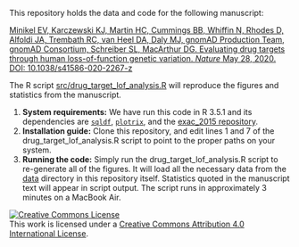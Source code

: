 This repository holds the data and code for the following manuscript:

[Minikel EV, Karczewski KJ, Martin HC, Cummings BB, Whiffin N, Rhodes D, Alfoldi JA, Trembath RC, van Heel DA, Daly MJ, gnomAD Production Team, gnomAD Consortium, Schreiber SL, MacArthur DG. Evaluating drug targets through human loss-of-function genetic variation. _Nature_ May 28, 2020. DOI: 10.1038/s41586-020-2267-z](https://doi.org/10.1038/s41586-020-2267-z)

The R script [src/drug_target_lof_analysis.R](src/drug_target_lof_analysis.R) will reproduce the figures and statistics from the manuscript.

1. **System requirements:** We have run this code in R 3.5.1 and its dependencies are [`sqldf`](https://cran.r-project.org/web/packages/sqldf/index.html), [`plotrix`](https://cran.r-project.org/web/packages/plotrix/index.html), and the [exac_2015 repository](https://github.com/macarthur-lab/exac_2015).
2. **Installation guide:** Clone this repository, and edit lines 1 and 7 of the drug_target_lof_analysis.R script to point to the proper paths on your system.
3. **Running the code:** Simply run the drug_target_lof_analysis.R script to re-generate all of the figures. It will load all the necessary data from the [data](https://github.com/ericminikel/drug_target_lof/tree/master/data) directory in this repository itself. Statistics quoted in the manuscript text will appear in script output. The script runs in approximately 3 minutes on a MacBook Air.

<a rel="license" href="http://creativecommons.org/licenses/by/4.0/"><img alt="Creative Commons License" style="border-width:0" src="https://i.creativecommons.org/l/by/4.0/88x31.png" /></a><br />This work is licensed under a <a rel="license" href="http://creativecommons.org/licenses/by/4.0/">Creative Commons Attribution 4.0 International License</a>.

